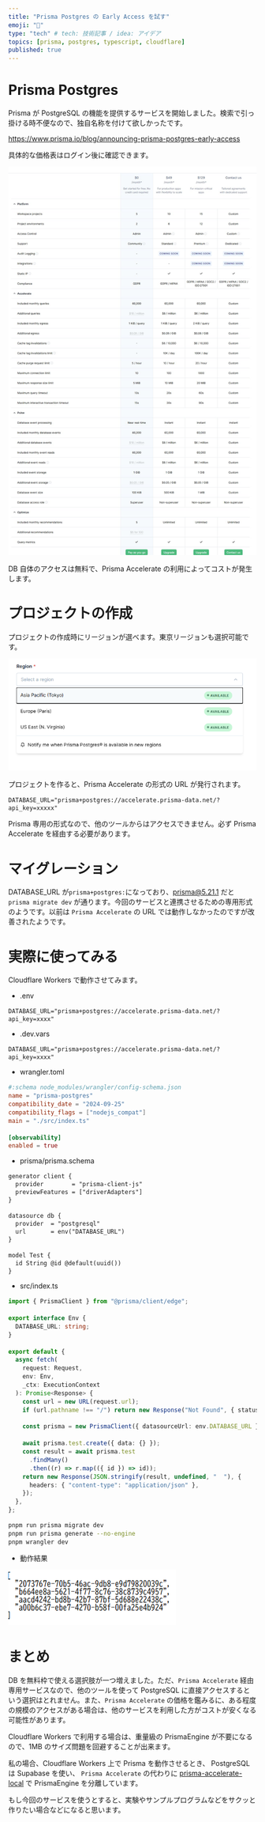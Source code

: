 ```yaml
---
title: "Prisma Postgres の Early Access を試す"
emoji: "🙌"
type: "tech" # tech: 技術記事 / idea: アイデア
topics: [prisma, postgres, typescript, cloudflare]
published: true
---
```


# Prisma Postgres

Prisma が PostgreSQL の機能を提供するサービスを開始しました。検索で引っ掛ける時不便なので、独自名称を付けて欲しかったです。

https://www.prisma.io/blog/announcing-prisma-postgres-early-access

具体的な価格表はログイン後に確認できます。

![](/images/prisma-postgres/2024-10-30-10-01-31.png)

DB 自体のアクセスは無料で、Prisma Accelerate の利用によってコストが発生します。

# プロジェクトの作成

プロジェクトの作成時にリージョンが選べます。東京リージョンも選択可能です。

![](/images/prisma-postgres/2024-10-30-10-04-24.png)

プロジェクトを作ると、Prisma Accelerate の形式の URL が発行されます。

```env
DATABASE_URL="prisma+postgres://accelerate.prisma-data.net/?api_key=xxxxx"
```

Prisma 専用の形式なので、他のツールからはアクセスできません。必ず Prisma Accelerate を経由する必要があります。

# マイグレーション

DATABASE_URL が`prisma+postgres:`になっており、prisma@5.21.1 だと `prisma migrate dev` が通ります。今回のサービスと連携させるための専用形式のようです。以前は `Prisma Accelerate` の URL では動作しなかったのですが改善されたようです。

# 実際に使ってみる

Cloudflare Workers で動作させてみます。

- .env

```env
DATABASE_URL="prisma+postgres://accelerate.prisma-data.net/?api_key=xxxx"
```

- .dev.vars

```env
DATABASE_URL="prisma+postgres://accelerate.prisma-data.net/?api_key=xxxx"
```

- wrangler.toml

```toml
#:schema node_modules/wrangler/config-schema.json
name = "prisma-postgres"
compatibility_date = "2024-09-25"
compatibility_flags = ["nodejs_compat"]
main = "./src/index.ts"

[observability]
enabled = true
```

- prisma/prisma.schema

```prisma
generator client {
  provider        = "prisma-client-js"
  previewFeatures = ["driverAdapters"]
}

datasource db {
  provider  = "postgresql"
  url       = env("DATABASE_URL")
}

model Test {
  id String @id @default(uuid())
}
```

- src/index.ts

```ts
import { PrismaClient } from "@prisma/client/edge";

export interface Env {
  DATABASE_URL: string;
}

export default {
  async fetch(
    request: Request,
    env: Env,
    _ctx: ExecutionContext
  ): Promise<Response> {
    const url = new URL(request.url);
    if (url.pathname !== "/") return new Response("Not Found", { status: 404 });

    const prisma = new PrismaClient({ datasourceUrl: env.DATABASE_URL });

    await prisma.test.create({ data: {} });
    const result = await prisma.test
      .findMany()
      .then((r) => r.map(({ id }) => id));
    return new Response(JSON.stringify(result, undefined, "  "), {
      headers: { "content-type": "application/json" },
    });
  },
};
```

```sh
pnpm run prisma migrate dev
pnpm run prisma generate --no-engine
pnpm wrangler dev
```

- 動作結果

![](/images/prisma-postgres/2024-10-30-10-17-37.png)

# まとめ

DB を無料枠で使える選択肢が一つ増えました。ただ、`Prisma Accelerate` 経由専用サービスなので、他のツールを使って PostgreSQL に直接アクセスするという選択はとれません。また、`Prisma Accelerate` の価格を鑑みるに、ある程度の規模のアクセスがある場合は、他のサービスを利用した方がコストが安くなる可能性があります。

Cloudflare Workers で利用する場合は、重量級の PrismaEngine が不要になるので、1MB のサイズ問題を回避することが出来ます。

私の場合、Cloudflare Workers 上で Prisma を動作させるとき、 PostgreSQL は Supabase を使い、 `Prisma Accelerate` の代わりに [prisma-accelerate-local](https://www.npmjs.com/package/prisma-accelerate-local) で PrismaEngine を分離しています。

もし今回のサービスを使うとすると、実験やサンプルプログラムなどをサクッと作りたい場合などになると思います。
